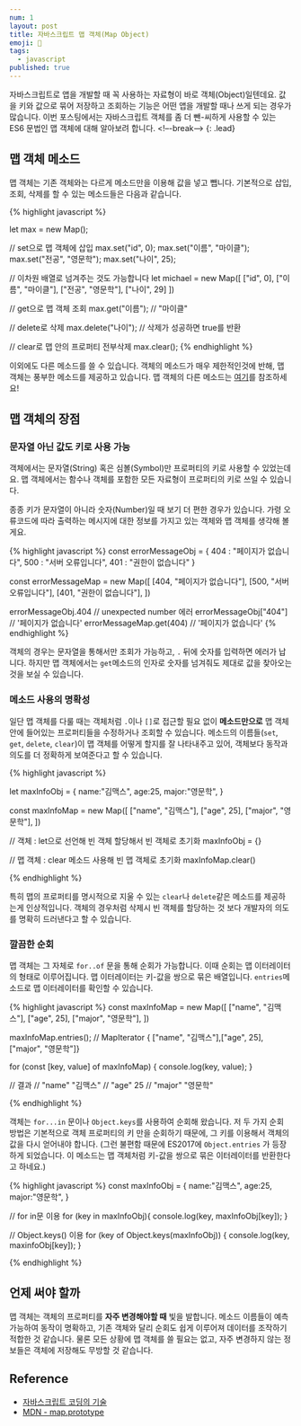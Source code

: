 ```yaml
---
num: 1
layout: post
title: 자바스크립트 맵 객체(Map Object)
emoji: 👜
tags:
  - javascript
published: true
---
```


자바스크립트로 앱을 개발할 때 꼭 사용하는 자료형이 바로 객체(Object)일텐데요. 값을 키와 값으로 묶어 저장하고 조회하는 기능은 어떤 앱을 개발할 때나 쓰게 되는 경우가 많습니다. 이번 포스팅에서는 자바스크립트 객체를 좀 더 뺀-씨하게 사용할 수 있는 ES6 문법인 맵 객체에 대해 알아보려 합니다.
<!–-break-–>
{: .lead}

## 맵 객체 메소드
맵 객체는 기존 객체와는 다르게 메소드만을 이용해 값을 넣고 뺍니다. 기본적으로 삽입, 조회, 삭제를 할 수 있는 메소드들은 다음과 같습니다.  

{% highlight javascript  %}

let max = new Map();

// set으로 맵 객체에 삽입
max.set("id", 0);
max.set("이름", "마이클");
max.set("전공", "영문학");
max.set("나이", 25);

// 이차원 배열로 넘겨주는 것도 가능합니다
let michael = new Map([
    ["id", 0],
    ["이름", "마이클"],
    ["전공", "영문학"],
    ["나이", 29]
])

// get으로 맵 객체 조회
max.get("이름"); // "마이클"

// delete로 삭제
max.delete("나이"); // 삭제가 성공하면 true를 반환

// clear로 맵 안의 프로퍼티 전부삭제
max.clear();
{% endhighlight %}

이외에도 다른 메소드를 쓸 수 있습니다. 객체의 메소드가 매우 제한적인것에 반해, 맵 객체는 풍부한 메소드를 제공하고 있습니다. 맵 객체의 다른 메소드는 [여기](https://developer.mozilla.org/ko/docs/Web/JavaScript/Reference/Global_Objects/Map)를 참조하세요!

## 맵 객체의 장점

### 문자열 아닌 값도 키로 사용 가능
객체에서는 문자열(String) 혹은 심볼(Symbol)만 프로퍼티의 키로 사용할 수 있었는데요. 맵 객체에서는 함수나 객체를 포함한 모든 자료형이 프로퍼티의 키로 쓰일 수 있습니다.  

종종 키가 문자열이 아니라 숫자(Number)일 때 보기 더 편한 경우가 있습니다. 가령 오류코드에 따라 출력하는 메시지에 대한 정보를 가지고 있는 객체와 맵 객체를 생각해 볼게요.  

{% highlight javascript  %}
const errorMessageObj = {
    404 : "페이지가 없습니다",
    500 : "서버 오류입니다",
    401 : "권한이 없습니다"
}

const errorMessageMap = new Map([
    [404, "페이지가 없습니다"],
    [500, "서버 오류입니다"],
    [401, "권한이 없습니다"],
])

errorMessageObj.404         // unexpected number 에러
errorMessageObj["404"]      // '페이지가 없습니다'
errorMessageMap.get(404)    // '페이지가 없습니다'
{% endhighlight %}

객체의 경우는 문자열을 통해서만 조회가 가능하고, `.` 뒤에 숫자를 입력하면 에러가 납니다. 하지만 맵 객체에서는 `get`메소드의 인자로 숫자를 넘겨줘도 제대로 값을 찾아오는 것을 보실 수 있습니다.

### 메소드 사용의 명확성
일단 맵 객체를 다룰 때는 객체처럼 `.`이나 `[]`로 접근할 필요 없이 **메소드만으로** 맵 객체 안에 들어있는 프로퍼티들을 수정하거나 조회할 수 있습니다. 메소드의 이름들(`set`, `get`, `delete`, `clear`)이 맵 객체를 어떻게 할지를 잘 나타내주고 있어, 객체보다 동작과 의도를 더 정확하게 보여준다고 할 수 있습니다.

{% highlight javascript  %}

let maxInfoObj = {
    name:"김맥스",
    age:25,
    major:"영문학",
}

const maxInfoMap = new Map([
    ["name", "김맥스"],
    ["age", 25],
    ["major", "영문학"],
])

// 객체 : let으로 선언해 빈 객체 할당해서 빈 객체로 초기화
maxInfoObj = {} 

// 맵 객체 : clear 메소드 사용해 빈 맵 객체로 초기화
maxInfoMap.clear() 

{% endhighlight %}

특히 맵의 프로퍼티를 명시적으로 지울 수 있는 `clear`나 `delete`같은 메소드를 제공하는게 인상적입니다. 객체의 경우처럼 삭제시 빈 객체를 할당하는 것 보다 개발자의 의도를 명확히 드러낸다고 할 수 있습니다. 

### 깔끔한 순회

맵 객체는 그 자체로 `for..of` 문을 통해 순회가 가능합니다. 이때 순회는 맵 이터레이터의 형태로 이루어집니다. 맵 이터레이터는 키-값을 쌍으로 묶은 배열입니다. `entries`메소드로 맵 이터레이터를 확인할 수 있습니다.

{% highlight javascript  %}
const maxInfoMap = new Map([
    ["name", "김맥스"],
    ["age", 25],
    ["major", "영문학"],
])

maxInfoMap.entries();
// MapIterator { ["name", "김맥스"],["age", 25],["major", "영문학"]}


for (const [key, value] of maxInfoMap) {
    console.log(key, value);
}

// 결과
// "name" "김맥스"
// "age" 25
// "major" "영문학"

{% endhighlight %}

객체는 `for...in` 문이나 `Object.keys`를 사용하여 순회해 왔습니다. 저 두 가지 순회 방법은 기본적으로 객체 프로퍼티의 키 만을 순회하기 때문에, 그 키를 이용해서 객체의 값을 다시 얻어내야 합니다. (그런 불편함 때문에 ES2017에 `Object.entries` 가 등장하게 되었습니다. 이 메소드는 맵 객체처럼 키-값을 쌍으로 묶은 이터레이터를 반환한다고 하네요.)

{% highlight javascript  %}
const maxInfoObj = {
    name:"김맥스",
    age:25,
    major:"영문학",
}

// for in문 이용
for (key in maxInfoObj){
    console.log(key, maxInfoObj[key]);
}

// Object.keys() 이용
for (key of Object.keys(maxInfoObj)) {
    console.log(key, maxinfoObj[key]);
}

{% endhighlight %}

## 언제 써야 할까
맵 객체는 객체의 프로퍼티를 **자주 변경해야할 때** 빛을 발합니다. 메소드 이름들이 예측 가능하여 동작이 명확하고, 기존 객체와 달리 순회도 쉽게 이루어져 데이터를 조작하기 적합한 것 같습니다. 물론 모든 상황에 맵 객체를 쓸 필요는 없고, 자주 변경하지 않는 정보들은 객체에 저장해도 무방할 것 같습니다. 

## Reference
- [자바스크립트 코딩의 기술](https://github.com/gilbutITbook/007030)
- [MDN - map.prototype](https://developer.mozilla.org/ko/docs/Web/JavaScript/Reference/Global_Objects/Map)